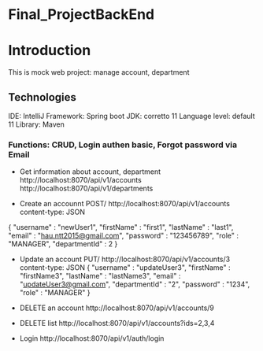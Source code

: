 # Final_ProjectBackEnd
# Introduction
This is mock web project: manage account, department 

## Technologies
IDE: IntelliJ
Framework: Spring boot
JDK: corretto 11
Language level: default 11
Library: Maven

### Functions: CRUD, Login authen basic, Forgot password via Email

* Get information about account, department
http://localhost:8070/api/v1/accounts
http://localhost:8070/api/v1/departments

* Create an accounnt
POST/ 
http://localhost:8070/api/v1/accounts
content-type: JSON

{
    "username" : "newUser1",
    "firstName" : "first1",
    "lastName" : "last1",
    "email" : "hau.ntt2015@gmail.com",
    "password" : "123456789",
    "role" : "MANAGER",
    "departmentId" : 2
}

* Update an account
PUT/
http://localhost:8070/api/v1/accounts/3
content-type: JSON
{
    "username" : "updateUser3",
    "firstName" : "firstName3",
    "lastName" : "lastName3",
    "email" : "updateUser3@gmail.com",
    "departmentId" : "2",
    "password" : "1234",
    "role" : "MANAGER"
}

* DELETE an account
http://localhost:8070/api/v1/accounts/9

* DELETE list
http://localhost:8070/api/v1/accounts?ids=2,3,4

* Login
http://localhost:8070/api/v1/auth/login



